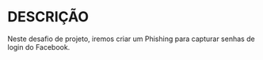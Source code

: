 # DESCRIÇÃO

Neste desafio de projeto, iremos criar um Phishing para capturar senhas de login do Facebook.
